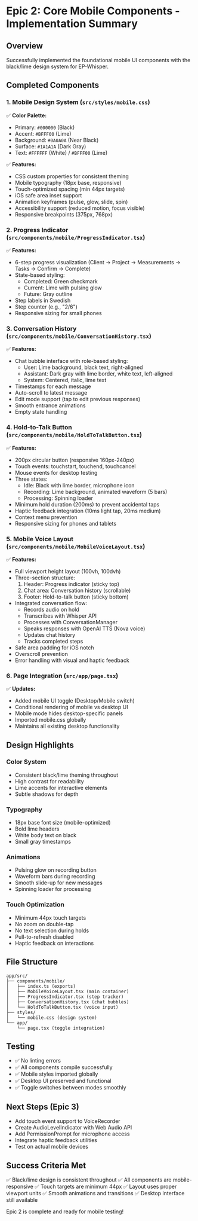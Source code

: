 # Epic 2: Core Mobile Components - Implementation Summary

## Overview
Successfully implemented the foundational mobile UI components with the black/lime design system for EP-Whisper.

## Completed Components

### 1. Mobile Design System (`src/styles/mobile.css`)
✅ **Color Palette:**
- Primary: `#000000` (Black)
- Accent: `#BFFF00` (Lime)
- Background: `#0A0A0A` (Near Black)
- Surface: `#1A1A1A` (Dark Gray)
- Text: `#FFFFFF` (White) / `#BFFF00` (Lime)

✅ **Features:**
- CSS custom properties for consistent theming
- Mobile typography (18px base, responsive)
- Touch-optimized spacing (min 44px targets)
- iOS safe area inset support
- Animation keyframes (pulse, glow, slide, spin)
- Accessibility support (reduced motion, focus visible)
- Responsive breakpoints (375px, 768px)

### 2. Progress Indicator (`src/components/mobile/ProgressIndicator.tsx`)
✅ **Features:**
- 6-step progress visualization (Client → Project → Measurements → Tasks → Confirm → Complete)
- State-based styling:
  - Completed: Green checkmark
  - Current: Lime with pulsing glow
  - Future: Gray outline
- Step labels in Swedish
- Step counter (e.g., "2/6")
- Responsive sizing for small phones

### 3. Conversation History (`src/components/mobile/ConversationHistory.tsx`)
✅ **Features:**
- Chat bubble interface with role-based styling:
  - User: Lime background, black text, right-aligned
  - Assistant: Dark gray with lime border, white text, left-aligned
  - System: Centered, italic, lime text
- Timestamps for each message
- Auto-scroll to latest message
- Edit mode support (tap to edit previous responses)
- Smooth entrance animations
- Empty state handling

### 4. Hold-to-Talk Button (`src/components/mobile/HoldToTalkButton.tsx`)
✅ **Features:**
- 200px circular button (responsive 160px-240px)
- Touch events: touchstart, touchend, touchcancel
- Mouse events for desktop testing
- Three states:
  - Idle: Black with lime border, microphone icon
  - Recording: Lime background, animated waveform (5 bars)
  - Processing: Spinning loader
- Minimum hold duration (200ms) to prevent accidental taps
- Haptic feedback integration (10ms light tap, 20ms medium)
- Context menu prevention
- Responsive sizing for phones and tablets

### 5. Mobile Voice Layout (`src/components/mobile/MobileVoiceLayout.tsx`)
✅ **Features:**
- Full viewport height layout (100vh, 100dvh)
- Three-section structure:
  1. Header: Progress indicator (sticky top)
  2. Chat area: Conversation history (scrollable)
  3. Footer: Hold-to-talk button (sticky bottom)
- Integrated conversation flow:
  - Records audio on hold
  - Transcribes with Whisper API
  - Processes with ConversationManager
  - Speaks responses with OpenAI TTS (Nova voice)
  - Updates chat history
  - Tracks completed steps
- Safe area padding for iOS notch
- Overscroll prevention
- Error handling with visual and haptic feedback

### 6. Page Integration (`src/app/page.tsx`)
✅ **Updates:**
- Added mobile UI toggle (Desktop/Mobile switch)
- Conditional rendering of mobile vs desktop UI
- Mobile mode hides desktop-specific panels
- Imported mobile.css globally
- Maintains all existing desktop functionality

## Design Highlights

### Color System
- Consistent black/lime theming throughout
- High contrast for readability
- Lime accents for interactive elements
- Subtle shadows for depth

### Typography
- 18px base font size (mobile-optimized)
- Bold lime headers
- White body text on black
- Small gray timestamps

### Animations
- Pulsing glow on recording button
- Waveform bars during recording
- Smooth slide-up for new messages
- Spinning loader for processing

### Touch Optimization
- Minimum 44px touch targets
- No zoom on double-tap
- No text selection during holds
- Pull-to-refresh disabled
- Haptic feedback on interactions

## File Structure
```
app/src/
├── components/mobile/
│   ├── index.ts (exports)
│   ├── MobileVoiceLayout.tsx (main container)
│   ├── ProgressIndicator.tsx (step tracker)
│   ├── ConversationHistory.tsx (chat bubbles)
│   └── HoldToTalkButton.tsx (voice input)
├── styles/
│   └── mobile.css (design system)
└── app/
    └── page.tsx (toggle integration)
```

## Testing
- ✅ No linting errors
- ✅ All components compile successfully
- ✅ Mobile styles imported globally
- ✅ Desktop UI preserved and functional
- ✅ Toggle switches between modes smoothly

## Next Steps (Epic 3)
- Add touch event support to VoiceRecorder
- Create AudioLevelIndicator with Web Audio API
- Add PermissionPrompt for microphone access
- Integrate haptic feedback utilities
- Test on actual mobile devices

## Success Criteria Met
✅ Black/lime design is consistent throughout
✅ All components are mobile-responsive
✅ Touch targets are minimum 44px
✅ Layout uses proper viewport units
✅ Smooth animations and transitions
✅ Desktop interface still available

Epic 2 is complete and ready for mobile testing!

